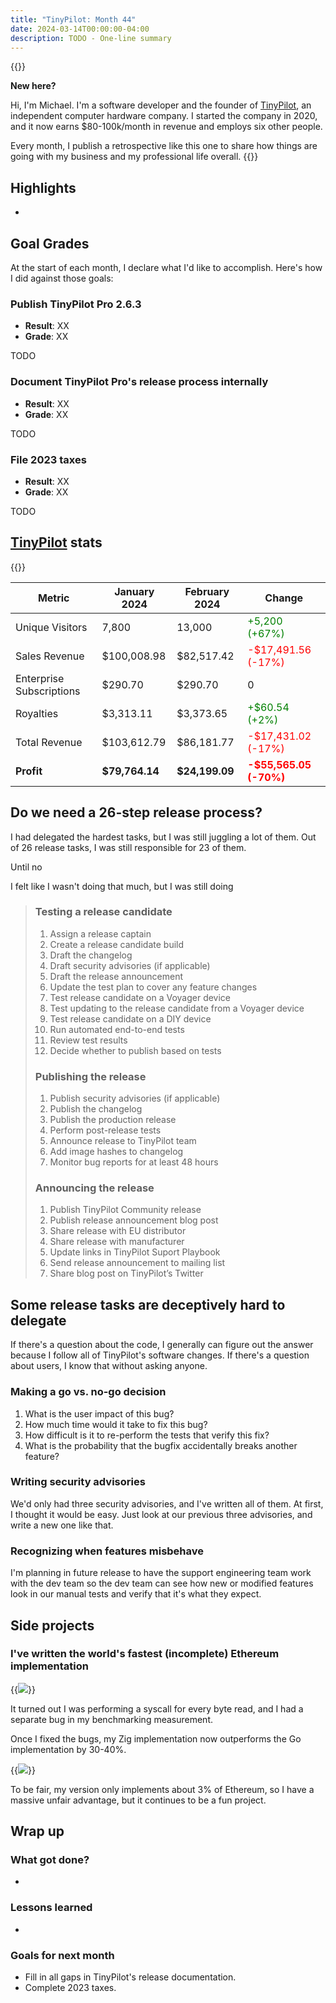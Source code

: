 ```yaml
---
title: "TinyPilot: Month 44"
date: 2024-03-14T00:00:00-04:00
description: TODO - One-line summary
---
```


{{<notice type="info">}}

**New here?**

Hi, I'm Michael. I'm a software developer and the founder of [TinyPilot](https://tinypilotkvm.com), an independent computer hardware company. I started the company in 2020, and it now earns $80-100k/month in revenue and employs six other people.

Every month, I publish a retrospective like this one to share how things are going with my business and my professional life overall.
{{</notice>}}

## Highlights

-

## Goal Grades

At the start of each month, I declare what I'd like to accomplish. Here's how I did against those goals:

### Publish TinyPilot Pro 2.6.3

- **Result**: XX
- **Grade**: XX

TODO

### Document TinyPilot Pro's release process internally

- **Result**: XX
- **Grade**: XX

TODO

### File 2023 taxes

- **Result**: XX
- **Grade**: XX

TODO

## [TinyPilot](https://tinypilotkvm.com/?ref=mtlynch.io) stats

{{<revenue-graph project="tinypilot">}}

| Metric                   | January 2024   | February 2024  | Change                                          |
| ------------------------ | -------------- | -------------- | ----------------------------------------------- |
| Unique Visitors          | 7,800          | 13,000         | <font color="green">+5,200 (+67%)</font>        |
| Sales Revenue            | $100,008.98    | $82,517.42     | <font color="red">-$17,491.56 (-17%)</font>     |
| Enterprise Subscriptions | $290.70        | $290.70        | 0                                               |
| Royalties                | $3,313.11      | $3,373.65      | <font color="green">+$60.54 (+2%)</font>        |
| Total Revenue            | $103,612.79    | $86,181.77     | <font color="red">-$17,431.02 (-17%)</font>     |
| **Profit**               | **$79,764.14** | **$24,199.09** | **<font color="red">-$55,565.05 (-70%)</font>** |

## Do we need a 26-step release process?

I had delegated the hardest tasks, but I was still juggling a lot of them. Out of 26 release tasks, I was still responsible for 23 of them.

Until no

I felt like I wasn't doing that much, but I was still doing

> ### Testing a release candidate
>
> 1. Assign a release captain
> 1. Create a release candidate build
> 1. Draft the changelog
> 1. Draft security advisories (if applicable)
> 1. Draft the release announcement
> 1. Update the test plan to cover any feature changes
> 1. Test release candidate on a Voyager device
> 1. Test updating to the release candidate from a Voyager device
> 1. Test release candidate on a DIY device
> 1. Run automated end-to-end tests
> 1. Review test results
> 1. Decide whether to publish based on tests
>
> ### Publishing the release
>
> 1. Publish security advisories (if applicable)
> 1. Publish the changelog
> 1. Publish the production release
> 1. Perform post-release tests
> 1. Announce release to TinyPilot team
> 1. Add image hashes to changelog
> 1. Monitor bug reports for at least 48 hours
>
> ### Announcing the release
>
> 1. Publish TinyPilot Community release
> 1. Publish release announcement blog post
> 1. Share release with EU distributor
> 1. Share release with manufacturer
> 1. Update links in TinyPilot Suport Playbook
> 1. Send release announcement to mailing list
> 1. Share blog post on TinyPilot’s Twitter

## Some release tasks are deceptively hard to delegate

If there's a question about the code, I generally can figure out the answer because I follow all of TinyPilot's software changes. If there's a question about users, I know that without asking anyone.

### Making a go vs. no-go decision

1. What is the user impact of this bug?
1. How much time would it take to fix this bug?
1. How difficult is it to re-perform the tests that verify this fix?
1. What is the probability that the bugfix accidentally breaks another feature?

### Writing security advisories

We'd only had three security advisories, and I've written all of them. At first, I thought it would be easy. Just look at our previous three advisories, and write a new one like that.

### Recognizing when features misbehave

I'm planning in future release to have the support engineering team work with the dev team so the dev team can see how new or modified features look in our manual tests and verify that it's what they expect.

## Side projects

### I've written the world's fastest (incomplete) Ethereum implementation

{{<img src="eth-benchmarks-before.webp" max-width="600px" has-border="true" caption="After fixing a few simple bugs, my Zig Ethereum implementation outperforms the official implementation by 30-40% (lower is better)">}}

It turned out I was performing a syscall for every byte read, and I had a separate bug in my benchmarking measurement.

Once I fixed the bugs, my Zig implementation now outperforms the Go implementation by 30-40%.

{{<img src="eth-benchmarks-after.webp" max-width="600px" has-border="true" caption="After fixing a few simple bugs, my Zig Ethereum implementation outperforms the official implementation by 30-40% (lower is better)">}}

To be fair, my version only implements about 3% of Ethereum, so I have a massive unfair advantage, but it continues to be a fun project.

## Wrap up

### What got done?

-

### Lessons learned

-

### Goals for next month

- Fill in all gaps in TinyPilot's release documentation.
- Complete 2023 taxes.

